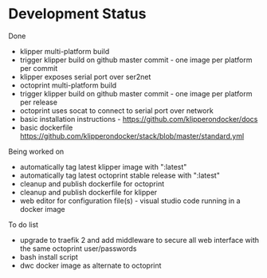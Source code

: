 # Development Status

Done
* klipper multi-platform build
* trigger klipper build on github master commit - one image per platform per commit
* klipper exposes serial port over ser2net
* octoprint multi-platform build
* trigger klipper build on github master commit - one image per platform per release
* octoprint uses socat to connect to serial port over network
* basic installation instructions - https://github.com/klipperondocker/docs
* basic dockerfile https://github.com/klipperondocker/stack/blob/master/standard.yml

Being worked on
* automatically tag latest klipper image with ":latest"
* automatically tag latest octoprint stable release with ":latest"
* cleanup and publish dockerfile for octoprint
* cleanup and publish dockerfile for klipper
* web editor for configuration file(s) - visual studio code running in a docker image

To do list
* upgrade to traefik 2 and add middleware to secure all web interface with the same octoprint user/passwords
* bash install script
* dwc docker image as alternate to octoprint

